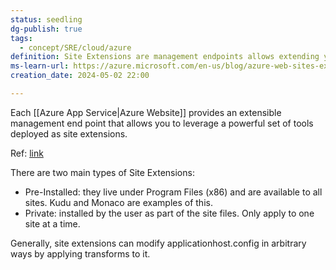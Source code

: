 ```yaml
---
status: seedling
dg-publish: true
tags:
  - concept/SRE/cloud/azure
definition: Site Extensions are management endpoints allows extending your site management tools.
ms-learn-url: https://azure.microsoft.com/en-us/blog/azure-web-sites-extensions/
creation_date: 2024-05-02 22:00

---
```


Each [[Azure App Service|Azure Website]] provides an extensible management end point that allows you to leverage a powerful set of tools deployed as site extensions.

Ref: [link](https://github.com/projectkudu/kudu/wiki/Azure-Site-Extensions)

There are two main types of Site Extensions:
* Pre-Installed: they live under Program Files (x86) and are available to all sites. Kudu and Monaco are examples of this.
* Private: installed by the user as part of the site files. Only apply to one site at a time.

Generally, site extensions can modify applicationhost.config in arbitrary ways by applying transforms to it. 